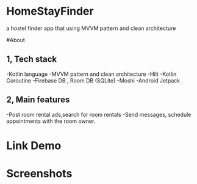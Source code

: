 # HomeStayFinder
a hostel finder app that using MVVM pattern and clean architecture

#About

## 1, Tech stack
-Kotlin language
-MVVM pattern and clean architecture
-Hilt
-Kotlin Coroutine 
-Firebase DB , Room DB (SQLite)
-Moshi
-Android Jetpack

## 2, Main features
-Post room rental ads,search for room rentals
-Send messages, schedule appointments with the room owner.

# Link Demo

# Screenshots
